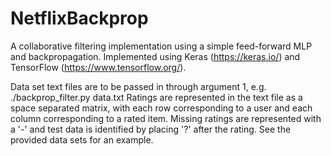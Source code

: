 # NetflixBackprop

A collaborative filtering implementation using a simple feed-forward MLP and backpropagation.
Implemented using Keras (https://keras.io/) and TensorFlow (https://www.tensorflow.org/).

Data set text files are to be passed in through argument 1, e.g. ./backprop_filter.py data.txt
Ratings are represented in the text file as a space separated matrix, with each row corresponding to a user and each column corresponding to a rated item.
Missing ratings are represented with a '-' and test data is identified by placing '?' after the rating.
See the provided data sets for an example.
